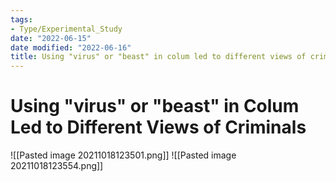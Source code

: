 ```yaml
---
tags:
- Type/Experimental_Study
date: "2022-06-15"
date modified: "2022-06-16"
title: Using "virus" or "beast" in colum led to different views of criminals
---
```


# Using "virus" or "beast" in Colum Led to Different Views of Criminals
![[Pasted image 20211018123501.png]]
![[Pasted image 20211018123554.png]]
